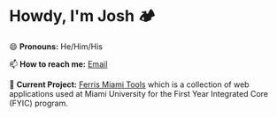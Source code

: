 # Howdy, I'm Josh 🏕️

😄 **Pronouns:** He/Him/His

📫 **How to reach me:** [Email](mailto:jajjferris.com)

🚧 **Current Project:** [Ferris Miami Tools](https://github.com/Ferris-Miami-Tools) which is a collection of web applications used at Miami University for the First Year Integrated Core (FYIC) program.

